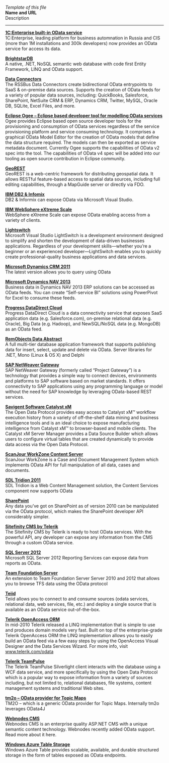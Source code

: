 *Template of this file*<br>
**Name and URL**<br>
Description<br>

---------------------------------------------------------------------------------------------------------------
**[1C:Enterprise built-in OData service](http://1c-dn.com/1c_enterprise/)**<br>
1C:Enterprise, leading platform for business automnation in Russia and CIS (more than 1M installations and 300k developers) now provides an OData service for access its data.

**[BrightstarDB](http://www.brightstardb.com/)**<br>
A native, .NET, NoSQL semantic web database with code first Entity Framework, LINQ and OData support.

**[Data Connectors](http://www.rssbus.com/odata/)**<br>
The RSSBus Data Connectors create bidirectional OData entrypoints to SaaS & on-premise data sources.  Supports the creation of OData feeds for a variety of popular data sources, including: QuickBooks, Salesforce, SharePoint, NetSuite CRM & ERP, Dynamics CRM, Twitter, MySQL, Oracle DB, SQLite, Excel Files, and more.

**[Eclipse Ogee – Eclipse based developer tool for modelling OData services](https://projects.eclipse.org/projects/technology.ogee)**<br>
Ogee provides Eclipse based open source developer tools for the provisioning and consumption of OData services regardless of the service provisioning platform and service consuming technology. It comprises a graphical OData Model Editor for the creation of OData models that define the data structure required. The models can then be exported as service metadata document. Currently Ogee supports the capabilities of OData v2 spec into the tool. The capabilities of OData v4 spec will be added into our tooling as open source contribution in Eclipse community.

**[GeoREST](http://code.google.com/p/georest/)**<br>
GeoREST is a web-centric framework for distributing geospatial data. It allows RESTful feature-based access to spatial data sources, including full editing capabilities, through a MapGuide server or directly via FDO.

**[IBM DB2 & Infomix](http://www.ibm.com/developerworks/data/library/techarticle/dm-1205odata/index.html)**<br>
DB2 & Informix can expose OData via Microsoft Visual Studio.

**[IBM WebSphere eXtreme Scale](http://www.ibm.com/developerworks/webservices/library/standards-odata/)**<br>
WebSphere eXtreme Scale can expose OData enabling access from a variety of clients.

**[Lightswitch](http://msdn.com/lightswitch)**<br>
Microsoft Visual Studio LightSwitch is a development environment designed to simplify and shorten the development of data-driven businesses applications. Regardless of your development skills—whether you’re a beginner or an experienced developer—LightSwitch enables you to quickly create professional-quality business applications and data services.

**[Microsoft Dynamics CRM 2011](http://msdn.microsoft.com/en-us/library/gg334279.aspx)**<br>
The latest version allows you to query using OData

**[Microsoft Dynamics NAV 2013](http://www.microsoft.com/dynamics/nav)**<br>
Business data in Dynamics NAV 2013 ERP solutions can be accessed as OData feeds. You can create “Self-service BI” solutions using PowerPivot for Excel to consume these feeds.

**[Progress DataDirect Cloud](https://www.progress.com/products/datadirect-cloud)**<br>
Progress DataDirect Cloud is a data connectivity service that exposes SaaS application data (e.g. Salesforce.com), on-premise relational data (e.g. Oracle), Big Data (e.g. Hadoop), and NewSQL/NoSQL data (e.g. MongoDB) as an OData feed.

**[RemObjects Data Abstract](http://www.remobjects.com/da/OData.aspx)**<br>
A full multi-tier database application framework that supports publishing data for insert, select, update and delete via OData. Server libraries for .NET, Mono (Linux & OS X) and Delphi

**[SAP NetWeaver Gateway](http://www.sdn.sap.com/irj/sdn/gateway)**<br>
SAP NetWeaver Gateway (formerly called “Project Gateway”) is a technology that provides a simple way to connect devices, environments and platforms to SAP software based on market standards. It offers connectivity to SAP applications using any programming language or model without the need for SAP knowledge by leveraging OData-based REST services.

**[Savigent Software Catalyst xM](http://savigent.com/)**<br>
The Open Data Protocol provides easy access to Catalyst xM™ workflow execution history from a variety of off-the-shelf data mining and business intelligence tools and is an ideal choice to expose manufacturing intelligence from Catalyst xM™ to browser-based and mobile clients. The Catalyst xM Server Manager provides a Data Source Builder which allows users to configure virtual tables that are created dynamically to provide data access via the Open Data Protocol.

**[ScanJour WorkZone Content Server](http://scanjour.com/)**<br>
ScanJour WorkZone is a Case and Document Management System which implements OData API for full manipulation of all data, cases and documents.

**[SDL Tridion 2011](http://www.sdl.com/en/wcm/products/sdltridion/)**<br>
SDL Tridion is a Web Content Management solution, the Content Services component now supports OData

**[SharePoint](http://office.microsoft.com/en-us/sharepoint/collaboration-software-sharepoint-FX103479517.aspx)**<br>
Any data you’ve got on SharePoint as of version 2010 can be manipulated via the OData protocol, which makes the SharePoint developer API considerably simpler.

**[Sitefinity CMS by Telerik](http://www.sitefinity.com/)**<br>
The Sitefinity CMS by Telerik is ready to host OData services. With the powerful API, any developer can expose any information from the CMS through a custom OData service.

**[SQL Server 2012](http://www.microsoft.com/sqlserver/2008/en/us/reporting.aspx)**<br>
Microsoft SQL Server 2012 Reporting Services can expose data from reports as OData.

**[Team Foundation Server](http://www.microsoft.com/en-us/download/details.aspx?id=36230)**<br>
An extension to Team Foundation Server Server 2010 and 2012 that allows you to browse TFS data using the OData protocol

**[Teiid](http://teiid.jboss.org/)**<br>
Teiid allows you to connect to and consume sources (odata services, relational data, web services, file, etc.) and deploy a single source that is available as an OData service out-of-the-box.

**[Telerik OpenAccess ORM](http://www.telerik.com/products/orm.aspx)**<br>
In mid-2010 Telerik released a LINQ implementation that is simple to use and produces domain models very fast. Built on top of the enterprise-grade Telerik OpenAccess ORM the LINQ implementation allows you to easily build an OData feed via a few easy steps by using the OpenAccess Visual Designer and the Data Services Wizard. For more info, visit www.telerik.com/odata

**[Telerik TeamPulse](http://www.telerik.com/team-productivity-tools.aspx)**<br>
The Telerik TeamPulse Silverlight client interacts with the database using a WCF data service, and more specifically by using the Open Data Protocol which is a popular way to expose information from a variety of sources including, but not limited to, relational databases, file systems, content management systems and traditional Web sites.

**[tm2o – OData provider for Topic Maps](http://code.google.com/p/tm2o/)**<br>
TM2O – which is a generic OData provider for Topic Maps. Internally tm2o leverages OData4J

**[Webnodes CMS](http://www.webnodes.com/odata)**<br>
Webnodes CMS is an enterprise quality ASP.NET CMS with a unique semantic content technology. Webnodes recently added OData support. Read more about it here.

**[Windows Azure Table Storage](http://msdn.microsoft.com/en-us/library/azure/dd179423.aspx)**<br>
Windows Azure Table provides scalable, available, and durable structured storage in the form of tables exposed as OData endpoints.
